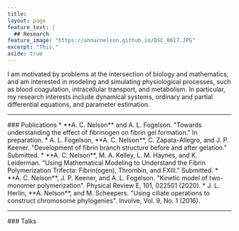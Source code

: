 ```yaml
---
title: 
layout: page
feature_text: |
  ## Research
feature_image: "https://annacnelson.github.io/DSC_0617.JPG"
excerpt: "This."
aside: true
---
```


I am motivated by problems at the intersection of biology and mathematics, and am interested in modeling and simulating physiological processes, such as blood coagulation, intracellular transport, and metabolism. In particular, my research interests include dynamical systems, ordinary and partial differential equations, and parameter estimation.
<hr/>
### Publications
* **A. C. Nelson** and A. L. Fogelson. "Towards understanding the effect of fibrinogen on fibrin gel formation." In preparation. 
* A. L. Fogelson, **A. C. Nelson**, C. Zapata-Allegro, and J. P. Keener. "Development of fibrin branch structure before and after gelation." Submitted.
* **A. C. Nelson**, M. A. Kelley, L. M. Haynes, and K. Leiderman. "Using Mathematical Modeling to Understand the Fibrin Polymerization Trifecta: Fibrin(ogen), Thrombin, and FXIII." Submitted.
* **A. C. Nelson**, J. P. Keener, and A. L. Fogelson. "Kinetic model of two-monomer polymerization". Physical Review E, 101, 022501 (2020).
* J. L. Herlin, **A. Nelson**, and M. Scheepers. "Using ciliate operations to construct chromosome phylogenies". Involve, Vol. 9, No. 1 (2016).

<hr/> 
### Talks
